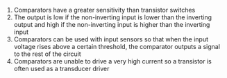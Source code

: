 1. Comparators have a greater sensitivity than transistor switches
2. The output is low if the non-inverting input is lower than the inverting output and high if the non-inverting input is higher than the inverting input
3. Comparators can be used with input sensors so that when the input voltage rises above a certain threshold, the comparator outputs a signal to the rest of the circuit
3. Comparators are unable to drive a very high current so a transistor is often used as a transducer driver
